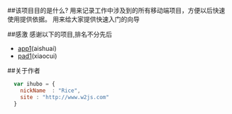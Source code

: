 ##该项目目的是什么?
用来记录工作中涉及到的所有移动端项目，方便以后快速使用提供依据。
用来给大家提供快速入门的向导

##感激
感谢以下的项目,排名不分先后

* [app1](电商)(aishuai) 
* [pad1](订餐)(xiaocui) 

##关于作者

```javascript
  var ihubo = {
    nickName  : "Rice",
    site : "http://www.w2js.com"
  }
```
